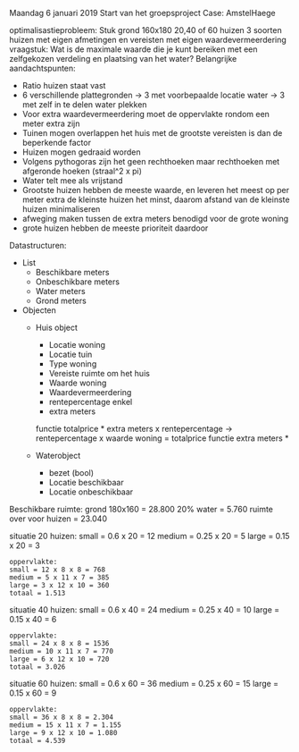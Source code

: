 Maandag 6 januari 2019
Start van het groepsproject
Case: AmstelHaege

optimalisastieprobleem:
Stuk grond 160x180
20,40 of 60 huizen
3 soorten huizen met eigen afmetingen en vereisten met eigen waardevermeerdering
vraagstuk: Wat is de maximale waarde die je kunt bereiken met een zelfgekozen verdeling en plaatsing van het water?
Belangrijke aandachtspunten:
- Ratio huizen staat vast
- 6 verschillende plattegronden -> 3 met voorbepaalde locatie water -> 3 met zelf in te delen water plekken
- Voor extra waardevermeerdering moet de oppervlakte rondom een meter extra zijn
- Tuinen mogen overlappen het huis met de grootste vereisten is dan de beperkende factor
- Huizen mogen gedraaid worden
- Volgens pythogoras zijn het geen rechthoeken maar rechthoeken met afgeronde hoeken (straal^2 x pi)
- Water telt mee als vrijstand
- Grootste huizen hebben de meeste waarde, en leveren het meest op per meter extra de kleinste huizen het minst, daarom afstand van de kleinste huizen minimaliseren
- afweging maken tussen de extra meters benodigd voor de grote woning
- grote huizen hebben de meeste prioriteit daardoor

Datastructuren:
- List
    - Beschikbare meters
    - Onbeschikbare meters
    - Water meters
    - Grond meters
- Objecten
    - Huis object
        - Locatie woning
        - Locatie tuin
        - Type woning
        - Vereiste ruimte om het huis
        - Waarde woning
        - Waardevermeerdering
        - rentepercentage enkel
        - extra meters

        functie totalprice
            * extra meters x rentepercentage -> rentepercentage x waarde woning = totalprice
        functie extra meters
            * 
    - Waterobject
        - bezet (bool)
        - Locatie beschikbaar
        - Locatie onbeschikbaar

Beschikbare ruimte:
grond 180x160 = 28.800
20% water = 5.760
ruimte over voor huizen = 23.040

situatie 20 huizen:
    small = 0.6 x 20 = 12
    medium = 0.25 x 20 = 5
    large = 0.15 x 20 = 3

    oppervlakte:
    small = 12 x 8 x 8 = 768
    medium = 5 x 11 x 7 = 385
    large = 3 x 12 x 10 = 360
    totaal = 1.513

situatie 40 huizen:
    small = 0.6 x 40 = 24
    medium = 0.25 x 40 = 10
    large = 0.15 x 40 = 6

    oppervlakte:
    small = 24 x 8 x 8 = 1536
    medium = 10 x 11 x 7 = 770
    large = 6 x 12 x 10 = 720
    totaal = 3.026

situatie 60 huizen:
    small = 0.6 x 60 = 36
    medium = 0.25 x 60 = 15
    large = 0.15 x 60 = 9

    oppervlakte:
    small = 36 x 8 x 8 = 2.304
    medium = 15 x 11 x 7 = 1.155
    large = 9 x 12 x 10 = 1.080
    totaal = 4.539
    





